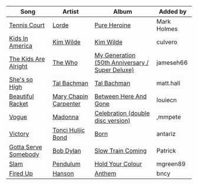 | Song | Artist | Album | Added by |
|-|-|-|-|
| [Tennis Court](https://open.spotify.com/track/74fpNVAJrKGQuqHETi4WSt) | [Lorde](https://open.spotify.com/artist/163tK9Wjr9P9DmM0AVK7lm) | [Pure Heroine](https://open.spotify.com/album/0rmhjUgoVa17LZuS8xWQ3v) | Mark Holmes |
| [Kids In America](https://open.spotify.com/track/1YGZyfvdgZxzipWoWYVKxi) | [Kim Wilde](https://open.spotify.com/artist/73a6pNH4YtLNgDbPQwXveo) | [Kim Wilde](https://open.spotify.com/album/5vf8cU0vjl22ThptA93DDf) | culvero |
| [The Kids Are Alright](https://open.spotify.com/track/4zJBF8rXepeoJ0qJOqMLhj) | [The Who](https://open.spotify.com/artist/67ea9eGLXYMsO2eYQRui3w) | [My Generation (50th Anniversary / Super Deluxe)](https://open.spotify.com/album/0ooEHMMu3yiwnFwNYHcqwX) | jameseh66 |
| [She's so High](https://open.spotify.com/track/7mnGQesk1TzQLzQ9bYWZPR) | [Tal Bachman](https://open.spotify.com/artist/3KEb1kbIZN5jumsjFEWgSW) | [Tal Bachman](https://open.spotify.com/album/3v17hBg9lx5vdJQ8Dfr6OD) | matt.hall |
| [Beautiful Racket](https://open.spotify.com/track/0A0R3OERr6J3HC7HaMP1ch) | [Mary Chapin Carpenter](https://open.spotify.com/artist/0qAmeOULjwn04k6jMMeDyr) | [Between Here And Gone](https://open.spotify.com/album/6dUKgiHU52zwYJs4rSDug0) | louiecn |
| [Vogue](https://open.spotify.com/track/27QvYgBk0CHOVHthWnkuWt) | [Madonna](https://open.spotify.com/artist/6tbjWDEIzxoDsBA1FuhfPW) | [Celebration (double disc version)](https://open.spotify.com/album/43lok9zd7BW5CoYkXZs7S0) | ,mmpete |
| [Victory](https://open.spotify.com/track/58ntEijfuCWISsS1NCpxRm) | [Tonci Huljic](https://open.spotify.com/artist/07ow5BFuxmcY8aKo3wYnk5)<br>[Bond](https://open.spotify.com/artist/3G4zK7ipHdaAZkG6EBwIoW) | [Born](https://open.spotify.com/album/3GOXrTaLQV4MR9tlGo47ES) | antariz |
| [Gotta Serve Somebody](https://open.spotify.com/track/760420tYNmNjFgi8bWvbop) | [Bob Dylan](https://open.spotify.com/artist/74ASZWbe4lXaubB36ztrGX) | [Slow Train Coming](https://open.spotify.com/album/5k4z33VjpVmkOB18IgOD8E) | Patrick |
| [Slam](https://open.spotify.com/track/5iafDaZllVA8NXPr7ciK1C) | [Pendulum](https://open.spotify.com/artist/7MqnCTCAX6SsIYYdJCQj9B) | [Hold Your Colour](https://open.spotify.com/album/4FAfNNU21dqtKKhHWB2eOa) | mgreen89 |
| [Fired Up](https://open.spotify.com/track/7nJeZjdWH9FOyE9zSc1RlU) | [Hanson](https://open.spotify.com/artist/0SdiiPkr02EUdekHZJkt58) | [Anthem](https://open.spotify.com/album/5545BE47Cy1ZTU0vPJpdbN) | bncy |